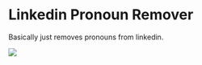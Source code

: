 # Linkedin Pronoun Remover
Basically just removes pronouns from linkedin.

![](https://i.postimg.cc/3JRP2rnx/8d12a2ec-c388-4d8e-9106-61d235b3e461-1.png)

